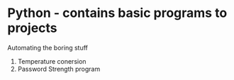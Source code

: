 # Python - contains basic programs to projects
Automating the boring stuff
1. Temperature conersion
2. Password Strength program
